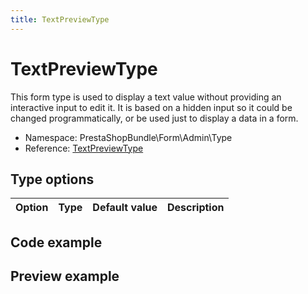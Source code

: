 ```yaml
---
title: TextPreviewType
---
```


# TextPreviewType

This form type is used to display a text value without providing an interactive input to edit it. It is based on a hidden input so it could be changed programmatically, or be used just to display a data in a form.

- Namespace: PrestaShopBundle\Form\Admin\Type
- Reference: [TextPreviewType](https://github.com/PrestaShop/PrestaShop/blob/8.0.x/src/PrestaShopBundle/Form/Admin/Type/TextPreviewType.php)

## Type options

| Option       | Type   | Default value                     | Description                                                                               |
| :----------- | :----- | :-------------------------------- | :---------------------------------------------------------------------------------------- |

## Code example


## Preview example

